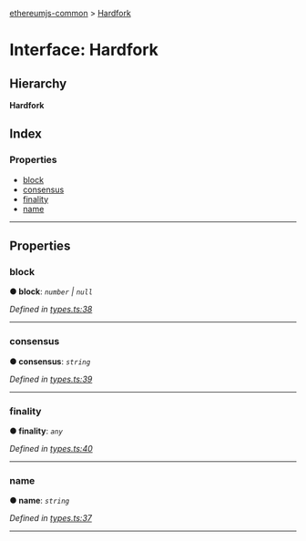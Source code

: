 [ethereumjs-common](../README.md) > [Hardfork](../interfaces/hardfork.md)

# Interface: Hardfork

## Hierarchy

**Hardfork**

## Index

### Properties

- [block](hardfork.md#block)
- [consensus](hardfork.md#consensus)
- [finality](hardfork.md#finality)
- [name](hardfork.md#name)

---

## Properties

<a id="block"></a>

### block

**● block**: _`number` \| `null`_

_Defined in [types.ts:38](https://github.com/ethereumjs/ethereumjs-common/blob/30c4186/src/types.ts#L38)_

---

<a id="consensus"></a>

### consensus

**● consensus**: _`string`_

_Defined in [types.ts:39](https://github.com/ethereumjs/ethereumjs-common/blob/30c4186/src/types.ts#L39)_

---

<a id="finality"></a>

### finality

**● finality**: _`any`_

_Defined in [types.ts:40](https://github.com/ethereumjs/ethereumjs-common/blob/30c4186/src/types.ts#L40)_

---

<a id="name"></a>

### name

**● name**: _`string`_

_Defined in [types.ts:37](https://github.com/ethereumjs/ethereumjs-common/blob/30c4186/src/types.ts#L37)_

---
